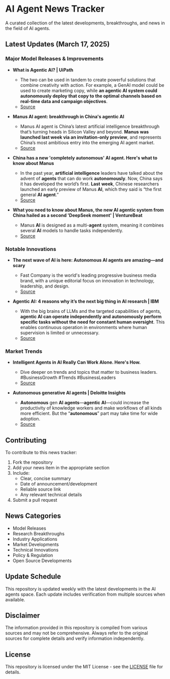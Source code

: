 # AI Agent News Tracker

A curated collection of the latest developments, breakthroughs, and news in the field of AI agents.

## Latest Updates (March 17, 2025)


### Major Model Releases & Improvements

- **What is Agentic AI? | UiPath**
  - The two can be used in tandem to create powerful solutions that combine creativity with action. For example, a GenAI model could be used to create marketing copy, while <strong>an agentic AI system could autonomously deploy that copy to the optimal channels based on real-time data and campaign objectives</strong>.
  - [Source](https://www.uipath.com/ai/agentic-ai)

- **Manus AI agent: breakthrough in China's agentic AI**
  - Manus AI agent is China’s latest artificial intelligence breakthrough that’s turning heads in Silicon Valley and beyond. <strong>Manus was launched last week via an invitation-only preview</strong>, and represents China’s most ambitious entry into the emerging AI agent market.
  - [Source](https://www.artificialintelligence-news.com/news/manus-ai-agent-breakthrough-in-chinas-agentic-ai/)

- **China has a new 'completely autonomous' AI agent. Here's what to know about Manus**
  - In the past year, <strong>artificial</strong> <strong>intelligence</strong> leaders have talked about the advent of <strong>agents</strong> that can do work <strong>autonomously</strong>. Now, China says it has developed the world’s first. <strong>Last</strong> <strong>week</strong>, Chinese researchers launched an early preview of Manus <strong>AI</strong>, which they said is “the first general <strong>AI</strong> <strong>agent</strong>.”
  - [Source](https://www.yahoo.com/tech/china-completely-autonomous-ai-agent-155000761.html)

- **What you need to know about Manus, the new AI agentic system from China hailed as a second 'DeepSeek moment' | VentureBeat**
  - Manus <strong>AI</strong> is designed as a multi-<strong>agent</strong> system, meaning it combines several <strong>AI</strong> models to handle tasks independently.
  - [Source](https://venturebeat.com/ai/what-you-need-to-know-about-manus-the-new-ai-agentic-system-from-china-hailed-as-a-second-deepseek-moment/)

### Notable Innovations

- **The next wave of AI is here: Autonomous AI agents are amazing—and scary**
  - Fast Company is the world&#x27;s leading progressive business media brand, with a unique editorial focus on innovation in technology, leadership, and design.
  - [Source](https://www.fastcompany.com/91281577/autonomous-ai-agents-are-both-exciting-and-scary)

- **Agentic AI: 4 reasons why it’s the next big thing in AI research | IBM**
  - With the big brains of LLMs and the targeted capabilities of agents, <strong>agentic AI can operate independently and autonomously perform specific tasks without the need for constant human oversight</strong>. This enables continuous operation in environments where human supervision is limited or unnecessary.
  - [Source](https://www.ibm.com/think/insights/agentic-ai)

### Market Trends

- **Intelligent Agents in AI Really Can Work Alone. Here's How.**
  - Dive deeper on trends and topics that matter to business leaders. #BusinessGrowth #Trends #BusinessLeaders
  - [Source](https://www.gartner.com/en/articles/intelligent-agent-in-ai)

- **Autonomous generative AI agents | Deloitte Insights**
  - <strong>Autonomous</strong> gen <strong>AI</strong> <strong>agents</strong>—<strong>agentic</strong> <strong>AI</strong>—could increase the productivity of knowledge workers and make workflows of all kinds more efficient. But the “<strong>autonomous</strong>” part may take time for wide adoption.
  - [Source](https://www2.deloitte.com/us/en/insights/industry/technology/technology-media-and-telecom-predictions/2025/autonomous-generative-ai-agents-still-under-development.html)

## Contributing

To contribute to this news tracker:

1. Fork the repository
2. Add your news item in the appropriate section
3. Include:
   - Clear, concise summary
   - Date of announcement/development
   - Reliable source link
   - Any relevant technical details
4. Submit a pull request

## News Categories

- Model Releases
- Research Breakthroughs
- Industry Applications
- Market Developments
- Technical Innovations
- Policy & Regulation
- Open Source Developments

## Update Schedule

This repository is updated weekly with the latest developments in the AI agents space. Each update includes verification from multiple sources when available.

## Disclaimer

The information provided in this repository is compiled from various sources and may not be comprehensive. Always refer to the original sources for complete details and verify information independently.

## License

This repository is licensed under the MIT License - see the [LICENSE](LICENSE) file for details.
